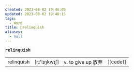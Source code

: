 ```yaml
---
created: 2023-08-02 19:48:05
updated: 2023-08-02 19:48:15
tags:
  - Word
title: 📖relinquish
aliases:
  - null
---
```


<pre><strong>relinquish</strong></pre>
|   |   |   |   |
|---|---|---|---|
|relinquish|[rɪ'lɪŋkwɪʃ]|v. to give up 放弃|[[cede]]|